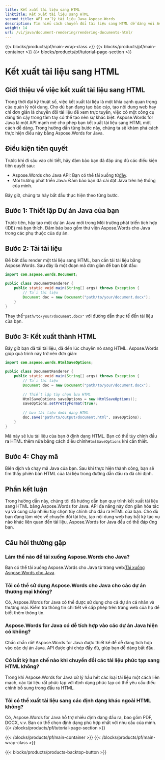 ```yaml
---
title: Kết xuất tài liệu sang HTML
linktitle: Kết xuất tài liệu sang HTML
second_title: API xử lý tài liệu Java Aspose.Words
description: Tìm hiểu cách chuyển đổi tài liệu sang HTML dễ dàng với Aspose.Words for Java. Hướng dẫn từng bước để chuyển đổi tài liệu hiệu quả.
weight: 14
url: /vi/java/document-rendering/rendering-documents-html/
---
```


{{< blocks/products/pf/main-wrap-class >}}
{{< blocks/products/pf/main-container >}}
{{< blocks/products/pf/tutorial-page-section >}}

# Kết xuất tài liệu sang HTML


## Giới thiệu về việc kết xuất tài liệu sang HTML

Trong thời đại kỹ thuật số, việc kết xuất tài liệu là một khía cạnh quan trọng của quản lý nội dung. Cho dù bạn đang tạo báo cáo, tạo nội dung web hay chỉ đơn giản là chuyển đổi tài liệu để xem trực tuyến, việc có một công cụ đáng tin cậy trong tầm tay có thể tạo nên sự khác biệt. Aspose.Words for Java là một API mạnh mẽ cho phép bạn kết xuất tài liệu sang HTML một cách dễ dàng. Trong hướng dẫn từng bước này, chúng ta sẽ khám phá cách thực hiện điều này bằng Aspose.Words for Java.

## Điều kiện tiên quyết

Trước khi đi sâu vào chi tiết, hãy đảm bảo bạn đã đáp ứng đủ các điều kiện tiên quyết sau:

-  Aspose.Words cho Java API: Bạn có thể tải xuống từ[đây](https://releases.aspose.com/words/java/).
- Môi trường phát triển Java: Đảm bảo bạn đã cài đặt Java trên hệ thống của mình.

Bây giờ, chúng ta hãy bắt đầu thực hiện theo từng bước.

## Bước 1: Thiết lập Dự án Java của bạn

Trước tiên, hãy tạo một dự án Java mới trong Môi trường phát triển tích hợp (IDE) mà bạn thích. Đảm bảo bao gồm thư viện Aspose.Words cho Java trong các phụ thuộc của dự án.

## Bước 2: Tải tài liệu

Để bắt đầu render một tài liệu sang HTML, bạn cần tải tài liệu bằng Aspose.Words. Sau đây là một đoạn mã đơn giản để bạn bắt đầu:

```java
import com.aspose.words.Document;

public class DocumentRenderer {
    public static void main(String[] args) throws Exception {
        // Tải tài liệu
        Document doc = new Document("path/to/your/document.docx");
    }
}
```

 Thay thế`"path/to/your/document.docx"` với đường dẫn thực tế đến tài liệu của bạn.

## Bước 3: Kết xuất thành HTML

Bây giờ bạn đã tải tài liệu, đã đến lúc chuyển nó sang HTML. Aspose.Words giúp quá trình này trở nên đơn giản:

```java
import com.aspose.words.HtmlSaveOptions;

public class DocumentRenderer {
    public static void main(String[] args) throws Exception {
        // Tải tài liệu
        Document doc = new Document("path/to/your/document.docx");
        
        // Thiết lập tùy chọn lưu HTML
        HtmlSaveOptions saveOptions = new HtmlSaveOptions();
        saveOptions.setPrettyFormat(true);
        
        // Lưu tài liệu dưới dạng HTML
        doc.save("path/to/output/document.html", saveOptions);
    }
}
```

Mã này sẽ lưu tài liệu của bạn ở định dạng HTML. Bạn có thể tùy chỉnh đầu ra HTML thêm nữa bằng cách điều chỉnh`HtmlSaveOptions` khi cần thiết.

## Bước 4: Chạy mã

Biên dịch và chạy mã Java của bạn. Sau khi thực hiện thành công, bạn sẽ tìm thấy phiên bản HTML của tài liệu trong đường dẫn đầu ra đã chỉ định.

## Phần kết luận

Trong hướng dẫn này, chúng tôi đã hướng dẫn bạn quy trình kết xuất tài liệu sang HTML bằng Aspose.Words for Java. API đa năng này đơn giản hóa tác vụ và cung cấp nhiều tùy chọn tùy chỉnh cho đầu ra HTML của bạn. Cho dù bạn đang làm việc về chuyển đổi tài liệu, tạo nội dung web hay bất kỳ tác vụ nào khác liên quan đến tài liệu, Aspose.Words for Java đều có thể đáp ứng bạn.

## Câu hỏi thường gặp

### Làm thế nào để tải xuống Aspose.Words cho Java?

 Bạn có thể tải xuống Aspose.Words cho Java từ trang web:[Tải xuống Aspose.Words cho Java](https://releases.aspose.com/words/java/).

### Tôi có thể sử dụng Aspose.Words cho Java cho các dự án thương mại không?

Có, Aspose.Words for Java có thể được sử dụng cho cả dự án cá nhân và thương mại. Kiểm tra thông tin chi tiết về cấp phép trên trang web của họ để biết thêm thông tin.

### Aspose.Words for Java có dễ tích hợp vào các dự án Java hiện có không?

Chắc chắn rồi! Aspose.Words for Java được thiết kế để dễ dàng tích hợp vào các dự án Java. API được ghi chép đầy đủ, giúp bạn dễ dàng bắt đầu.

### Có bất kỳ hạn chế nào khi chuyển đổi các tài liệu phức tạp sang HTML không?

Trong khi Aspose.Words for Java xử lý hầu hết các loại tài liệu một cách liền mạch, các tài liệu rất phức tạp với định dạng phức tạp có thể yêu cầu điều chỉnh bổ sung trong đầu ra HTML.

### Tôi có thể xuất tài liệu sang các định dạng khác ngoài HTML không?

Có, Aspose.Words for Java hỗ trợ nhiều định dạng đầu ra, bao gồm PDF, DOCX, v.v. Bạn có thể chọn định dạng phù hợp nhất với nhu cầu của mình.
{{< /blocks/products/pf/tutorial-page-section >}}

{{< /blocks/products/pf/main-container >}}
{{< /blocks/products/pf/main-wrap-class >}}

{{< blocks/products/products-backtop-button >}}
